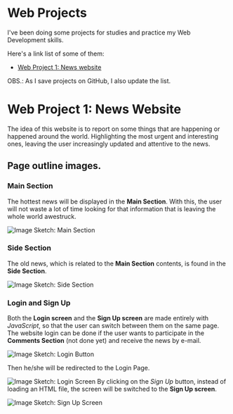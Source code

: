 # Web Projects
I've been doing some projects for studies and practice my Web Development skills.

Here's a link list of some of them:

- [Web Project 1: News website](https://github.com/HarllonCS/news-website)

OBS.: As I save projects on GitHub, I also update the list.

# Web Project 1: News Website
The idea of this website is to report on some things that are happening or happened around the world. Highlighting the most urgent and interesting ones, leaving the user increasingly updated and attentive to the news.

## Page outline images.

### Main Section
The hottest news will be displayed in the **Main Section**. With this, the user will not waste a lot of time looking for that information that is leaving the whole world awestruck.

![Image Sketch: Main Section](./sketches/esboco_landing-page_main-section.png)

### Side Section
The old news, which is related to the **Main Section** contents, is found in the **Side Section**.

![Image Sketch: Side Section](./sketches/esboco_landing-page_side-section.png)

### Login and Sign Up
Both the **Login screen** and the **Sign Up screen** are made entirely with *JavaScript*, so that the user can switch between them on the same page.
The website login can be done if the user wants to participate in the **Comments Section** (not done yet) and receive the news by e-mail.

![Image Sketch: Login Button](./sketches/esboco_landing-page_login_btn.png)

Then he/she will be redirected to the Login Page.

![Image Sketch: Login Screen](./sketches/esboco_login.png)
By clicking on the *Sign Up* button, instead of loading an HTML file, the screen will be switched to the **Sign Up screen**.

![Image Sketch: Sign Up Screen](./sketches/esboco_cadastro.png)